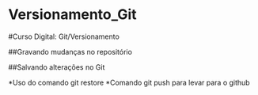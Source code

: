 # Versionamento_Git

#Curso Digital: Git/Versionamento

##Gravando mudanças no repositório

##Salvando alterações no Git

*Uso do comando git restore
*Comando git push para levar para o github